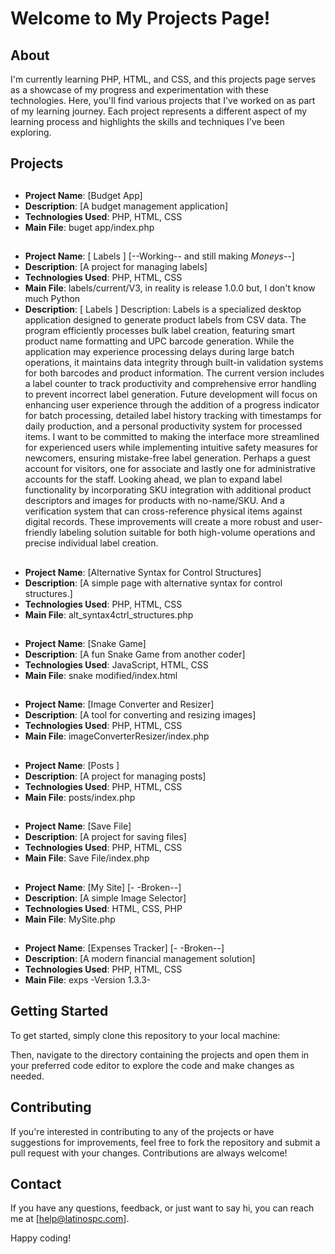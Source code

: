 # Welcome to My Projects Page!

## About

I'm currently learning PHP, HTML, and CSS, and this projects page serves as a showcase of my progress and experimentation with these technologies. Here, you'll find various projects that I've worked on as part of my learning journey. Each project represents a different aspect of my learning process and highlights the skills and techniques I've been exploring.

## Projects
  [//]: <> (**Currently Working ON**: [Budget App])
##
  - **Project Name**: [Budget App]
  - **Description**: [A budget management application]
  - **Technologies Used**: PHP, HTML, CSS
  - **Main File**: buget app/index.php
##
  - **Project Name**: [ Labels ] [--Working-- and still making $Moneys$--]
  - **Description**: [A project for managing labels]
  - **Technologies Used**: PHP, HTML, CSS
  - **Main File**: labels/current/V3, in reality is release 1.0.0 but, I don't know much Python
  - **Description**: [ Labels ] Description: Labels is a specialized desktop application designed to generate product labels from CSV data.
                        The program efficiently processes bulk label creation, featuring smart product name formatting and UPC barcode generation.
                           While the application may experience processing delays during large batch operations, it maintains data integrity through built-in validation systems for both barcodes and product information.
                              The current version includes a label counter to track productivity and comprehensive error handling to prevent incorrect label generation.
                                 Future development will focus on enhancing user experience through the addition of a progress indicator for batch processing, detailed label history tracking with timestamps for daily production, and a personal productivity system for processed items.
                                    I want to be committed to making the interface more streamlined for experienced users while implementing intuitive safety measures for newcomers, ensuring mistake-free label generation.
                                       Perhaps a guest account for visitors, one for associate and lastly one for administrative accounts for the staff.
                                          Looking ahead, we plan to expand label functionality by incorporating SKU integration with additional product descriptors and images for products with no-name/SKU.
                                             And a verification system that can cross-reference physical items against digital records.
                                                These improvements will create a more robust and user-friendly labeling solution suitable for both high-volume operations and precise individual label creation.
##
  - **Project Name**: [Alternative Syntax for Control Structures]
  - **Description**: [A simple page with alternative syntax for control structures.]
  - **Technologies Used**: PHP, HTML, CSS
  - **Main File**: alt_syntax4ctrl_structures.php
##
  - **Project Name**: [Snake Game]
  - **Description**: [A fun Snake Game from another coder]
  - **Technologies Used**: JavaScript, HTML, CSS
  - **Main File**: snake modified/index.html
##
  - **Project Name**: [Image Converter and Resizer]
  - **Description**: [A tool for converting and resizing images]
  - **Technologies Used**: PHP, HTML, CSS
  - **Main File**: imageConverterResizer/index.php
##
  - **Project Name**: [Posts ]
  - **Description**: [A project for managing posts]
  - **Technologies Used**: PHP, HTML, CSS
  - **Main File**: posts/index.php
##
  - **Project Name**: [Save File]
  - **Description**: [A project for saving files]
  - **Technologies Used**: PHP, HTML, CSS
  - **Main File**: Save File/index.php
##
  - **Project Name**: [My Site] [- -Broken--]
  - **Description**: [A simple Image Selector]
  - **Technologies Used**: HTML, CSS, PHP
  - **Main File**: MySite.php
##
  - **Project Name**: [Expenses Tracker] [- -Broken--]
  - **Description**: [A modern financial management solution]
  - **Technologies Used**: PHP, HTML, CSS
  - **Main File**: exps -Version 1.3.3-
##
## Getting Started

To get started, simply clone this repository to your local machine:

Then, navigate to the directory containing the projects and open them in your preferred code editor to explore the code and make changes as needed.

## Contributing

If you're interested in contributing to any of the projects or have suggestions for improvements, feel free to fork the repository and submit a pull request with your changes. Contributions are always welcome!

## Contact

If you have any questions, feedback, or just want to say hi, you can reach me at [help@latinospc.com].

Happy coding!

